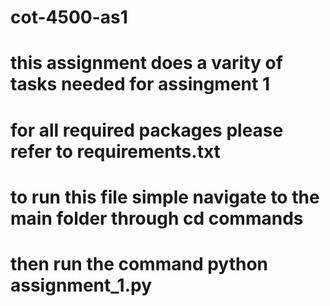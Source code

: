 # cot-4500-as1

# this assignment does a varity of tasks needed for assingment 1

# for all required packages please refer to requirements.txt

# to run this file simple navigate to the main folder through cd commands

# then run the command python assignment_1.py

